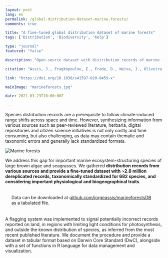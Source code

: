 ```yaml
---
layout: post
lang: en
permalink: /global-distribution-dataset-marine-forests/
comments: true

title: "A fine-tuned global distribution dataset of marine forests"
tags: ['Distribution', 'Biodiversity', 'Kelp']

type: "journal"
featured: "false"

description: "Open-source dataset with distribution records of marine forests compiled from literature, herbaria, digital repositories and citizen science initiatives."

citation: "Assis, J., Fragkopoulou, E., Frade, D., Neiva, J., Oliveira, A., Abecasis, D., et al. (2020). A fine-tuned global distribution dataset of marine forests. Scientific Data 7, 1–9."

link: "https://doi.org/10.1038/s41597-020-0459-x"

mainImage: "marineforests.jpg"

date: 2021-03-23T10:00:00Z

---
```


Species distribution records are a prerequisite to follow climate-induced range shifts across space and time. However, synthesizing information from various sources such as peer-reviewed literature, herbaria, digital repositories and citizen science initiatives is not only costly and time consuming, but also challenging, as data may contain thematic and taxonomic errors and generally lack standardized formats.

<img src="{{ site.baseurl }}/assets/images/posts/marineforests2.jpg" alt="Marine forests" style="max-height: 625px;">

We address this gap for important marine ecosystem-structuring species of large brown algae and seagrasses. We gathered <b>distribution records from various sources and provide a fine-tuned dataset with ~2.8 million dereplicated records, taxonomically standardized for 682 species, and considering important physiological and biogeographical traits</b>.

<div style="padding: 20px; margin-bottom: 15px;" class="border-radius-05 bg-gray font-family-secondary font-small text-dark">
Data can be downloaded at <a target="_black" href="https://github.com/jorgeassis/marineforestsDB">github.com/jorgeassis/marineforestsDB</a> as a tabulated file.
</div>

A flagging system was implemented to signal potentially incorrect records reported on land, in regions with limiting light conditions for photosynthesis, and outside the known distribution of species, as inferred from the most recent published literature. We document the procedure and provide a dataset in tabular format based on Darwin Core Standard (DwC), alongside with a set of functions in R language for data management and visualization.
